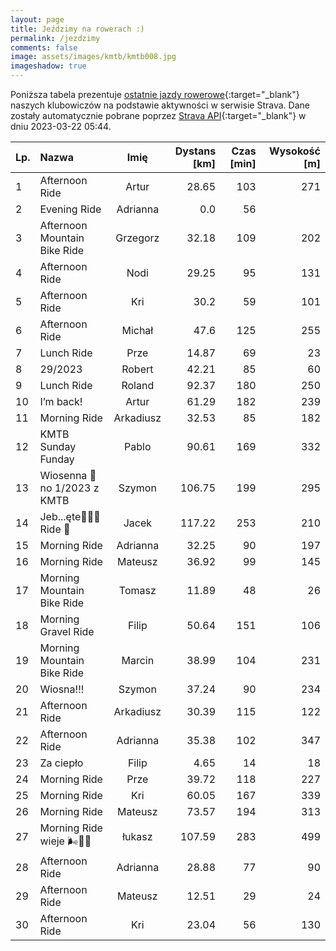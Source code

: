 ```yaml
---
layout: page
title: Jeździmy na rowerach :)
permalink: /jezdzimy
comments: false
image: assets/images/kmtb/kmtb008.jpg
imageshadow: true
---
```


Poniższa tabela prezentuje [ostatnie jazdy rowerowe](https://www.strava.com/clubs/336381){:target="_blank"} naszych klubowiczów na podstawie aktywności w serwisie Strava. Dane zostały automatycznie pobrane poprzez [Strava API](https://developers.strava.com/docs/reference/#api-Clubs-getClubActivitiesById){:target="_blank"} w dniu 2023-03-22 05:44.

Lp. | Nazwa | Imię | Dystans [km] | Czas [min] | Wysokość [m]
:--- | :--- | :---: | ---: | ---: | ---:
1|Afternoon Ride|Artur|28.65|103|271
2|Evening Ride|Adrianna|0.0|56|
3|Afternoon Mountain Bike Ride|Grzegorz|32.18|109|202
4|Afternoon Ride|Nodi|29.25|95|131
5|Afternoon Ride|Kri|30.2|59|101
6|Afternoon Ride|Michał|47.6|125|255
7|Lunch Ride|Prze|14.87|69|23
8|29/2023 |Robert|42.21|85|60
9|Lunch Ride|Roland|92.37|180|250
10|I’m back!|Artur|61.29|182|239
11|Morning Ride|Arkadiusz|32.53|85|182
12|KMTB Sunday Funday|Pablo|90.61|169|332
13|Wiosenna 💯 no 1/2023 z KMTB|Szymon|106.75|199|295
14|Jeb...ęte🚴‍♂️💯 Ride 🤙|Jacek|117.22|253|210
15|Morning Ride|Adrianna|32.25|90|197
16|Morning Ride|Mateusz|36.92|99|145
17|Morning Mountain Bike Ride|Tomasz|11.89|48|26
18|Morning Gravel Ride|Filip|50.64|151|106
19|Morning Mountain Bike Ride|Marcin|38.99|104|231
20|Wiosna!!! |Szymon|37.24|90|234
21|Afternoon Ride|Arkadiusz|30.39|115|122
22|Afternoon Ride|Adrianna|35.38|102|347
23|Za ciepło |Filip|4.65|14|18
24|Morning Ride|Prze|39.72|118|227
25|Morning Ride|Kri|60.05|167|339
26|Morning Ride|Mateusz|73.57|194|313
27|Morning Ride wieje 🌬️🌳🌅|łukasz|107.59|283|499
28|Afternoon Ride|Adrianna|28.88|77|90
29|Afternoon Ride|Mateusz|12.51|29|24
30|Afternoon Ride|Kri|23.04|56|130
